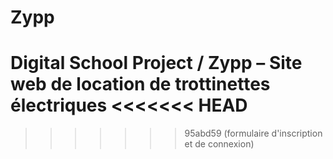 # Zypp
Digital School Project / Zypp – Site web de location de trottinettes électriques
<<<<<<< HEAD
=======

>>>>>>> 95abd59 (formulaire d'inscription et de connexion)
